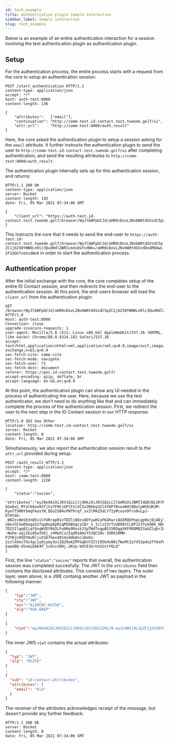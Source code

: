 ```yaml
---
id: tech_example
title: Authentication plugin sample interaction
sidebar_label: Sample interaction
slug: tech_example
---
```


Below is an example of an entire authentication interaction for a session involving the test authentication plugin as authentication plugin.

## Setup

For the authentication process, the entire process starts with a request from the core to setup an authentication session:
```http
POST /start_authentication HTTP/1.1
content-type: application/json
accept: */*
host: auth-test:8000
content-length: 136

{
    "attributes":   ["email"],
    "continuation": "http://comm-test.id-contact.test.tweede.golf/ui",
    "attr_url":     "http://comm-test:8000/auth_result"
}
```
Here, the core asked the authentication plugin to setup a session asking for the `email` attribute. It further instructs the authentication plugin to send the user to `http://comm-test.id-contact.test.tweede.golf/ui` after completing authentication, and send the resulting attributes to `http://comm-test:8000/auth_result`.

The authentication plugin internally sets up for this authentication session, and returns:
```http
HTTP/1.1 200 OK
content-type: application/json
server: Rocket
content-length: 193
date: Fri, 05 Mar 2021 07:34:06 GMT

{
    "client_url": "https://auth-test.id-contact.test.tweede.golf/browser/WyJlbWFpbCJd/aHR0cDovL2NvbW0tdGVzdC5pZC1jb250YWN0LnRlc3QudHdlZWRlLmdvbGYvdWk=/aHR0cDovL2NvbW0tdGVzdDo4MDAwL2F1dGhfcmVzdWx0"
}
```
This instructs the core that it needs to send the end-user to `https://auth-test.id-contact.test.tweede.golf/browser/WyJlbWFpbCJd/aHR0cDovL2NvbW0tdGVzdC5pZC1jb250YWN0LnRlc3QudHdlZWRlLmdvbGYvdWk=/aHR0cDovL2NvbW0tdGVzdDo4MDAwL2F1dGhfcmVzdWx0` in order to start the authentication process.

## Authentication proper

After the initial exchange with the core, the core completes setup of the entire ID Contact session, and then redirects the end-user to the authentication session. At this point, the end-users browser will load the `client_url` from the authentication plugin:
```http
GET /browser/WyJlbWFpbCJd/aHR0cDovL2NvbW0tdGVzdC5pZC1jb250YWN0LnRlc3QudHdlZWRlLmdvbGYvdWk=/aHR0cDovL2NvbW0tdGVzdDo4MDAwL2F1dGhfcmVzdWx0 HTTP/1.0
Host: auth-test:8000
Connection: close
upgrade-insecure-requests: 1
user-agent: Mozilla/5.0 (X11; Linux x86_64) AppleWebKit/537.36 (KHTML, like Gecko) Chrome/88.0.4324.182 Safari/537.36
accept: text/html,application/xhtml+xml,application/xml;q=0.9,image/avif,image/webp,image/apng,*/*;q=0.8,application/signed-exchange;v=b3;q=0.9
sec-fetch-site: same-site
sec-fetch-mode: navigate
sec-fetch-user: ?1
sec-fetch-dest: document
referer: https://poc.id-contact.test.tweede.golf/
accept-encoding: gzip, deflate, br
accept-language: en-US,en;q=0.9
```

At this point, the authentication plugin can show any UI needed in the process of authenticating the user. Here, because we use the test authenticator, we don't need to do anything like that and can immediately complete the process of the authentication session. First, we redirect the user to the next step in the ID Contact session in our HTTP response:
```http
HTTP/1.0 303 See Other
location: http://comm-test.id-contact.test.tweede.golf/ui
server: Rocket
content-length: 0
date: Fri, 05 Mar 2021 07:34:06 GMT
```

Simultaneously, we also report the authentication session result to the `attr_url` provided during setup:
```http
POST /auth_result HTTP/1.1
content-type: application/json
accept: */*
host: comm-test:8000
content-length: 1228

{
    "status":"succes",
    "attributes":"eyJ0eXAiOiJKV1QiLCJjdHkiOiJKV1QiLCJlbmMiOiJBMTI4Q0JDLUhTMjU2IiwiYWxnIjoiUlNBLU9BRVAifQ.MPsMulGweRiFn-bGa8xC_MYal6Ozw93fjSv7FHCzGP2tViSC5zZNkbyUIl4f8FYBvoaN4t8QalpWVEdK3M-KyefTSW8YSmqFmastN_DEoISB4vPWTRrqT_xx3lM425dLYfIyMcosn9Tro8vLpJ-D74tkb-_WOZzv8mS63nQ5viCFURrapR1vTDZls8Qzx8DfywHCoFK4hwri8dZRQkPopLqp0ojQiAEyTnanGmRzjUM9wwrciNgG1b8V0plYhzB5MBpIscvVbeVqoKMfpBNBDJFRtgCbXrCbRj5g3ursIkflzbZAh5igSTCgNtgZ7TGPnoCmkf_VLBojx6SSN3Nl2g.oi6jthGyKogzcvdTW50byQ.GRoVEXg26eMKpMaek7ETHDgcF8aRl4icoKZCpUj69F9pl14dABpGwWKeoCveWhB6u8I4j1OhFPSDrBcbZwcXHI6bsgGnxzSWrgvDb9p5RtRrV9LCLGMPCjMHBWkEEQt4vRak_Qs6XCbB5QsRLG_EdUiNu9I2BDGh4WfpA_Q7xAwzGu-u6exhCXwQ9agaSSfqq8op8pRiqM5bBUgcyCBr_x_IslzZ3rTvUD98tCL6PJ2JYykO0K_NDq9jbt1U2yoRQiLixip6rX2Qy5ih8QNOYjiOIYy08A5JkbqlGRej-7DISIlqq0IiqfdxgWYDY0d2LFwbMy9RxskJ3pTWdToqpB515ROqqVKFRROMQISaUZlqbrZmWGuW--Nwhm-aqj2Eud5w3SKj_z4MeXCzzIqdRs0msY53QCS9v-3URX1RMW-P2YRjn9IDYHuRljutGU7hex40S4skHkAnciDeOz-2zzlXdesTOi4gc1yOjymy3oiIQ29eAZPFGqDnYZItI8564sN9iTWuMtZyYV52pdo2fY6aFU5289kJEJrtL4CKsSWr2QOpzbmXwA6aJA8AC68c9s65ci1T6aJQOmoboBE9kvudeo4_AYSR1bTn-GawUBQ-dVxmiE6K4P_1vSnstB9j.2KVp-bKtE3GrhX2UstY6LQ"
}
```
First, the line `"status":"succes"` reports that overall, the authentication session was completed succesfully. The JWT in the `attributes` field then contains the disclosed attributes. This consists of two layers. The outer layer, seen above, is a JWE containg another JWT as payload in the following manner:
```json
{
    "typ":"JWT",
    "cty":"JWT",
    "enc":"A128CBC-HS256",
    "alg":"RSA-OAEP"
}
.
{
    "njwt":"eyJ0eXAiOiJKV1QiLCJhbGciOiJSUzI1NiJ9.eyJzdWIiOiJpZC1jb250YWN0LWF0dHJpYnV0ZXMiLCJhdHRyaWJ1dGVzIjp7ImVtYWlsIjoiYmxhIn19.uGaKC065Tdaj9C_GqLfUHxRCbhqU22BxuikrLqwuMUt5JHStC0J6R5KBCdpVvGl8-DBLURjJ1svwe7-uN9On5plQdFbiwx3fwMD2Q0jiM2FGaf-wzeqOGqUwa9V27lqDkrAV-QfzXm8rBx6Cjk-MTtqZzBDUA44TfCVHHnk2LJCywN9SuoMCrfW00ZsOJYDyVLAliFeT6dbrSATAiUYcFz7LHSp485oOR41iFw1da4C0xDHip0oK5FJT6HZ4iw5FsX9KvC-e-oYaIPVu1oMWWpnilig2Xg0PySfwP3raKt_LdUbuwjYFPh5xxZyRMEFfXHJzpRrnig6kxSywXjyIIw"
}
```
The inner JWS `njwt` contains the actual attributes:
```json
{
  "typ": "JWT",
  "alg": "RS256"
}
.
{
  "sub": "id-contact-attributes",
  "attributes": {
    "email": "bla"
  }
}
```

The receiver of the attributes acknowledges receipt of the message, but doesn't provide any further feedback.
```
HTTP/1.1 200 OK
server: Rocket
content-length: 0
date: Fri, 05 Mar 2021 07:34:06 GMT
```
